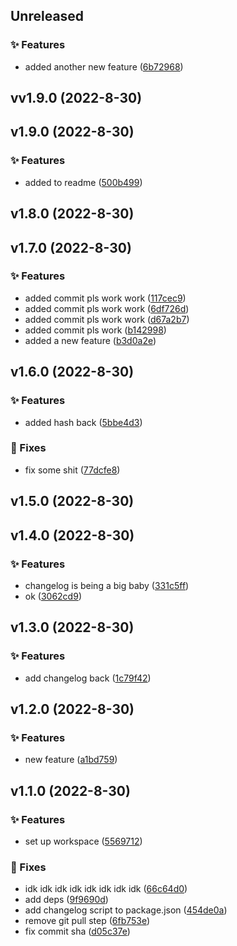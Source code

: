 
## Unreleased 

### ✨ Features

- added another new feature ([6b72968](https://github.com/BrandSourceDigital/alta/commit/6b72968fe82b70c110437d75f7539e8d9a4a8598))


## vv1.9.0 (2022-8-30)


## v1.9.0 (2022-8-30)

### ✨ Features

- added to readme ([500b499](https://github.com/BrandSourceDigital/alta/commit/500b4998cf9699aad984bcb05025f200bf2bf273))


## v1.8.0 (2022-8-30)


## v1.7.0 (2022-8-30)

### ✨ Features

- added commit pls work work ([117cec9](https://github.com/BrandSourceDigital/alta/commit/117cec99072b92a81b6cb04003a04f04dab3eeea))
- added commit pls work work ([6df726d](https://github.com/BrandSourceDigital/alta/commit/6df726d32f5404b07bba66faa453c18e8eab7429))
- added commit pls work work ([d67a2b7](https://github.com/BrandSourceDigital/alta/commit/d67a2b74d9bb5f9443d7ada3c067f69a020d6210))
- added commit pls work ([b142998](https://github.com/BrandSourceDigital/alta/commit/b142998009ad6b7cde0f82b082f1781dcb63ffc9))
- added a new feature ([b3d0a2e](https://github.com/BrandSourceDigital/alta/commit/b3d0a2e8833102003986a21285818aa6df44cfcb))


## v1.6.0 (2022-8-30)

### ✨ Features

- added hash back ([5bbe4d3](https://github.com/BrandSourceDigital/alta/commit/5bbe4d38fcb28e6d1b69c80a187e56374fc3fcf5))

### 🐛 Fixes

- fix some shit ([77dcfe8](https://github.com/BrandSourceDigital/alta/commit/77dcfe888509b2b3bd731f30f80e8d942d1dd665))


## v1.5.0 (2022-8-30)


## v1.4.0 (2022-8-30)

### ✨ Features

- changelog is being a big baby ([331c5ff](https://github.com/BrandSourceDigital/alta/commit/331c5ff2166e6566e54464ece7644cf18db19fe1))
- ok ([3062cd9](https://github.com/BrandSourceDigital/alta/commit/3062cd949fa5dc5919d365d2517ab217a9185f9e))


## v1.3.0 (2022-8-30)

### ✨ Features

- add changelog back ([1c79f42](https://github.com/BrandSourceDigital/alta/commit/1c79f420b54c2ab035baac885801f44fd20275bd))


## v1.2.0 (2022-8-30)

### ✨ Features

- new feature ([a1bd759](https://github.com/BrandSourceDigital/alta/commit/a1bd759acb3bb5c093c70f1006b496087df2b51f))


## v1.1.0 (2022-8-30)

### ✨ Features

- set up workspace ([5569712](https://github.com/BrandSourceDigital/alta/commit/556971220142bbb19a0be37f2c3708928e39a26d))

### 🐛 Fixes

- idk idk idk idk idk idk idk idk ([66c64d0](https://github.com/BrandSourceDigital/alta/commit/66c64d09cee47f95c9705127992ef16003fb50a8))
- add deps ([9f9690d](https://github.com/BrandSourceDigital/alta/commit/9f9690d82a3d1188ad1c603ea5c7e03e91e9c813))
- add changelog script to package.json ([454de0a](https://github.com/BrandSourceDigital/alta/commit/454de0a2a163265a5841ac449e35c7a7b33e56db))
- remove git pull step ([6fb753e](https://github.com/BrandSourceDigital/alta/commit/6fb753ecd0ede39222e8e18921011afa40ae9dc2))
- fix commit sha ([d05c37e](https://github.com/BrandSourceDigital/alta/commit/d05c37ea2d5656d8f6c9b82116caeb65590bd6b9))

